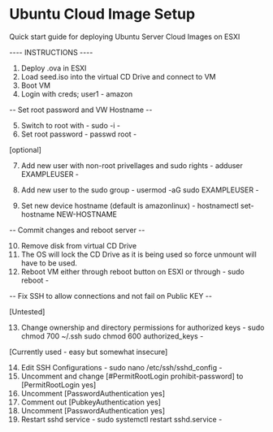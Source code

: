 # Ubuntu Cloud Image Setup
 Quick start guide for deploying Ubuntu Server Cloud Images on ESXI

 ---- INSTRUCTIONS ----

1) Deploy .ova in ESXI
2) Load seed.iso into the virtual CD Drive and connect to VM
3) Boot VM
4) Login with creds; user1 - amazon

-- Set root password and VW Hostname --

5) Switch to root with - sudo -i -
6) Set root password - passwd root -

[optional]

7) Add new user with non-root privellages and sudo rights - adduser EXAMPLEUSER - 
8) Add new user to the sudo group - usermod -aG sudo EXAMPLEUSER - 

9) Set new device hostname (default is amazonlinux) - hostnamectl set-hostname NEW-HOSTNAME

-- Commit changes and reboot server --

10) Remove disk from virtual CD Drive
11) The OS will lock the CD Drive as it is being used so force unmount will have to be used.
12) Reboot VM either through reboot button on ESXI or through - sudo reboot -

-- Fix SSH to allow connections and not fail on Public KEY --

[Untested] 

13) Change ownership and directory permissions for authorized keys - sudo chmod 700 ~/.ssh sudo chmod 600 authorized_keys -

[Currently used - easy but somewhat insecure]

14) Edit SSH Configurations - sudo nano /etc/ssh/sshd_config - 
15) Uncomment and change [#PermitRootLogin prohibit-password] to [PermitRootLogin yes]
16) Uncomment [PasswordAuthentication yes]
17) Comment out [PubkeyAuthentication yes]
18) Uncomment [PasswordAuthentication yes]
19) Restart sshd service - sudo systemctl restart sshd.service -